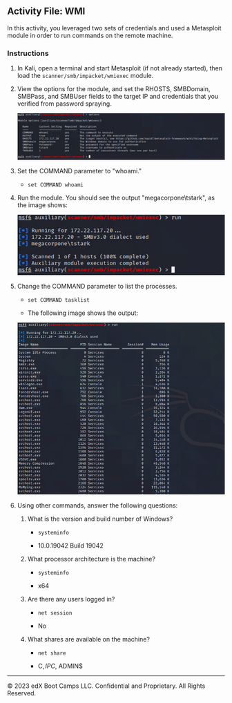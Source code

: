 ## Activity File: WMI

In this activity, you leveraged two sets of credentials and used a Metasploit module in order to run commands on the remote machine.

### Instructions

1. In Kali, open a terminal and start Metasploit (if not already started), then load the `scanner/smb/impacket/wmiexec` module.

2. View the options for the module, and set the RHOSTS, SMBDomain, SMBPass, and SMBUser fields to the target IP and credentials that you verified from password spraying.

	 ![A screenshot depicts the options for the module.](options.PNG)

3. Set the COMMAND parameter to "whoami."

     - `set COMMAND whoami`

4.  Run the module. You should see the output "megacorpone\tstark", as the image shows:

	 ![A screenshot depicts the output.](RUN.PNG)
	


5. Change the COMMAND parameter to list the processes. 

    
     - `set COMMAND tasklist`

     - The following image shows the output:

	 ![A screenshot depicts the list of processes.](tasklist.PNG)

6. Using other commands, answer the following questions:

	1. What is the version and build number of Windows?
	
		- `systeminfo`
		
		- 10.0.19042 Build 19042
	
	2. What processor architecture is the machine?
	
		- `systeminfo`
		
		- x64
	
	3. Are there any users logged in?
		
		- `net session`
		
		- No
	
	4. What shares are available on the machine?
	
		- `net share`
		
		- C$, IPC$, ADMIN$

---
&copy; 2023 edX Boot Camps LLC. Confidential and Proprietary. All Rights Reserved.



